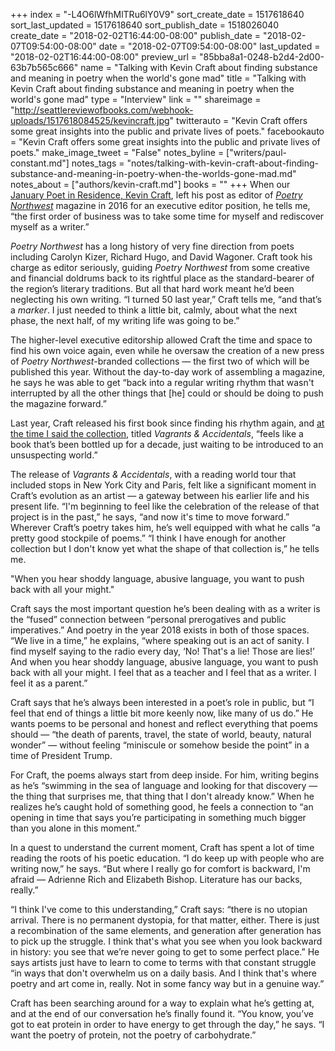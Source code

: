 +++
index = "-L4O6lWfhMlTRu6lY0V9"
sort_create_date = 1517618640
sort_last_updated = 1517618640
sort_publish_date = 1518026040
create_date = "2018-02-02T16:44:00-08:00"
publish_date = "2018-02-07T09:54:00-08:00"
date = "2018-02-07T09:54:00-08:00"
last_updated = "2018-02-02T16:44:00-08:00"
preview_url = "85bba8a1-0248-b2d4-2d00-63b7b565c666"
name = "Talking with Kevin Craft about finding substance and meaning in poetry when the world's gone mad"
title = "Talking with Kevin Craft about finding substance and meaning in poetry when the world's gone mad"
type = "Interview"
link = ""
shareimage = "http://seattlereviewofbooks.com/webhook-uploads/1517618084525/kevincraft.jpg"
twitterauto = "Kevin Craft offers some great insights into the public and private lives of poets."
facebookauto = "Kevin Craft offers some great insights into the public and private lives of poets."
make_image_tweet = "False"
notes_byline = ["writers/paul-constant.md"]
notes_tags = "notes/talking-with-kevin-craft-about-finding-substance-and-meaning-in-poetry-when-the-worlds-gone-mad.md"
notes_about = ["authors/kevin-craft.md"]
books = ""
+++
When our [January Poet in Residence, Kevin Craft](http://www.seattlereviewofbooks.com/writers/kevin-craft/), left his post as editor of [*Poetry Northwest*](https://www.poetrynw.org/) magazine in 2016 for an executive editor position, he tells me, “the first order of business was to take some time for myself and rediscover myself as a writer.” 

*Poetry Northwest* has a long history of very fine direction from poets including Carolyn Kizer, Richard Hugo, and David Wagoner. Craft took his charge as editor seriously, guiding *Poetry Northwest* from some creative and financial doldrums back to its rightful place as the standard-bearer of the region’s literary traditions. But all that hard work meant he’d been neglecting his own writing. “I turned 50 last year,” Craft tells me, “and that’s a *marker*. I just needed to think a little bit, calmly, about what the next phase, the next half, of my writing life was going to be.”

The higher-level executive editorship allowed Craft the time and space to find his own voice again, even while he oversaw the creation of a new press of *Poetry Northwest*-branded collections — the first two of which will be published this year. Without the day-to-day work of assembling a magazine, he says he was able to get “back into a regular writing rhythm that wasn't interrupted by all the other things that [he] could or should be doing to push the magazine forward.”

Last year, Craft released his first book since finding his rhythm again, and [at the time I said the collection](http://www.seattlereviewofbooks.com/notes/2017/03/08/literary-event-of-the-week-kevin-craft-at-open-books/), titled *Vagrants & Accidentals*, “feels like a book that’s been bottled up for a decade, just waiting to be introduced to an unsuspecting world.” 

The release of *Vagrants & Accidentals*, with a reading world tour that included stops in New York City and Paris, felt like a significant moment in Craft’s evolution as an artist — a gateway between his earlier life and his present life. “I'm beginning to feel like the celebration of the release of that project is in the past,” he says, “and now it's time to move forward.” Wherever Craft’s poetry takes him, he’s well equipped with what he calls “a pretty good stockpile of poems.” “I think I have enough for another collection but I don't know yet what the shape of that collection is,” he tells me.

<p class="pull-quote">"When you hear shoddy language, abusive language, you want to push back with all your might."</p>

Craft says the most important question he’s been dealing with as a writer is the “fused” connection between “personal prerogatives and public imperatives.” And poetry in the year 2018 exists in both of those spaces. “We live in a time,” he explains, “where speaking out is an act of sanity. I find myself saying to the radio every day, ‘No! That's a lie! Those are lies!’ And when you hear shoddy language, abusive language, you want to push back with all your might. I feel that as a teacher and I feel that as a writer. I feel it as a parent.”

Craft says that he’s always been interested in a poet’s role in public, but “I feel that end of things a little bit more keenly now, like many of us do.” He wants poems to be personal and honest and reflect everything that poems should — “the death of parents, travel, the state of world, beauty, natural wonder” — without feeling “miniscule or somehow beside the point” in a time of President Trump. 

For Craft, the poems always start from deep inside. For him, writing begins as he’s “swimming in the sea of language and looking for that discovery — the thing that surprises me, that thing that I don't already know.” When he realizes he’s caught hold of something good, he feels a connection to “an opening in time that says you’re participating in something much bigger than you alone in this moment.”

In a quest to understand the current moment, Craft has spent a lot of time reading the roots of his poetic education.  “I do keep up with people who are writing now,” he says. “But where I really go for comfort is backward, I'm afraid — Adrienne Rich and Elizabeth Bishop. Literature has our backs, really.”

“I think I've come to this understanding,” Craft says: “there is no utopian arrival. There is no permanent dystopia, for that matter, either. There is just a recombination of the same elements, and generation after generation has to pick up the struggle. I think that's what you see when you look backward in history: you see that we’re never going to get to some perfect place.” He says artists just have to learn to come to terms with that constant struggle “in ways that don't overwhelm us on a daily basis. And I think that's where poetry and art come in, really. Not in some fancy way but in a genuine way.” 

Craft has been searching around for a way to explain what he’s getting at, and at the end of our conversation he’s finally found it. “You know, you’ve got to eat protein in order to have energy to get through the day,” he says. “I want the poetry of protein, not the poetry of carbohydrate.”

